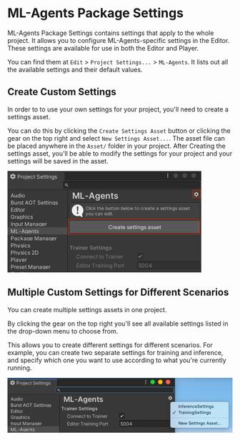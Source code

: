 # ML-Agents Package Settings

ML-Agents Package Settings contains settings that apply to the whole project. It allows you to configure ML-Agents-specific settings in the Editor.  These settings are available for use in both the Editor and Player.

You can find them at `Edit` > `Project Settings...` > `ML-Agents`. It lists out all the available settings and their default values.


## Create Custom Settings
In order to to use your own settings for your project, you'll need to create a settings asset.

You can do this by clicking the `Create Settings Asset` button or clicking the gear on the top right and select `New Settings Asset...`. The asset file can be placed anywhere in the `Asset/` folder in your project. After Creating the settings asset, you'll be able to modify the settings for your project and your settings will be saved in the asset.

![Package Settings](images/package-settings.png)


## Multiple Custom Settings for Different Scenarios
You can create multiple settings assets in one project.

By clicking the gear on the top right you'll see all available settings listed in the drop-down menu to choose from.

This allows you to create different settings for different scenarios. For example, you can create two separate settings for training and inference, and specify which one you want to use according to what you're currently running.

![Multiple Settings](images/multiple-settings.png)
